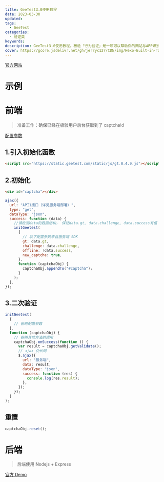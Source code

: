 ```yaml
---
title: GeeTest3.0使用教程
date: 2023-03-30
updated:
tags:
  - GeeTest
categories:
  - 验证类
keywords:
description: GeeTest3.0使用教程。极验「行为验证」是一项可以帮助你的网站与APP识别与拦截机器程序批量自动化操作的SaaS应用。它是由极验开发的新一代人机验证产品，它不基于传统“问题-答案”的检测模式，而是通过利用深度学习对验证过程中产生的行为数据进行高维分析，发现人机行为模式与行为特征的差异，更加精准地区分人机行为。
cover: https://gcore.jsdelivr.net/gh/jerryc127/CDN/img/Hexo-Built-in-Tag-Plugins-COVER.png
---
```


[官方网站](https://www.geetest.com/Sensebot)

# 示例

<script src="https://static.geetest.com/static/js/gt.0.4.9.js"></script>
<div id="captcha"></div>
<script>
fetch("https://api.zhangsifan.com/geetest/register?").then(async (response) => {
  const { result } = await response.json();
  console.log(result);
  initGeetest(
    {
      // 以下配置参数来自服务端 SDK
      gt: result.gt,
      challenge: result.challenge,
      offline: !result.success,
      new_captcha: true,
    },
    function (captchaObj) {
      captchaObj.appendTo("#captcha");
      captchaObj.onSuccess(() => {
        var result = captchaObj.getValidate();
        console.log(result);
        fetch("https://api.zhangsifan.com/geetest/validate", {
          method: "POST",
          body: JSON.stringify(result),
        }).then(async (response) => {
          const { result } = await response.json();
          if (result.success) {
            if (window.confirm("验证成功,是否重置验证器?")) {
              captchaObj.reset();
            }
          }
        });
      });
    }
  );
});
</script>

# 前端

> 准备工作：确保已经在极验用户后台获取到了 captchaId

[配置参数](https://docs.geetest.com/sensebot/apirefer/api/web)

## 1.引入初始化函数

```html
<script src="https://static.geetest.com/static/js/gt.0.4.9.js"></script>
```

## 2.初始化

```html
<div id="captcha"></div>
```

```javascript
ajax({
  url: "API1接口（详见服务端部署）",
  type: "get",
  dataType: "json",
  success: function (data) {
    //请检测data的数据结构， 保证data.gt, data.challenge, data.success有值
    initGeetest(
      {
        // 以下配置参数来自服务端 SDK
        gt: data.gt,
        challenge: data.challenge,
        offline: !data.success,
        new_captcha: true,
      },
      function (captchaObj) {
        captchaObj.appendTo("#captcha");
      }
    );
  },
});
```

## 3.二次验证

```js
initGeetest(
  {
    // 省略配置参数
  },
  function (captchaObj) {
    // 省略其他方法的调用
    captchaObj.onSuccess(function () {
      var result = captchaObj.getValidate();
      // ajax 伪代码
      $.ajax({
        url: "服务端",
        data: result,
        dataType: "json",
        success: function (res) {
          console.log(res.result);
        },
      });
    });
  }
);
```

## 重置

```js
captchaObj.reset();
```

# 后端

> 后端使用 Nodejs + Express

[官方 Demo](https://github.com/GeeTeam/gt3-server-node-express-bypass)
